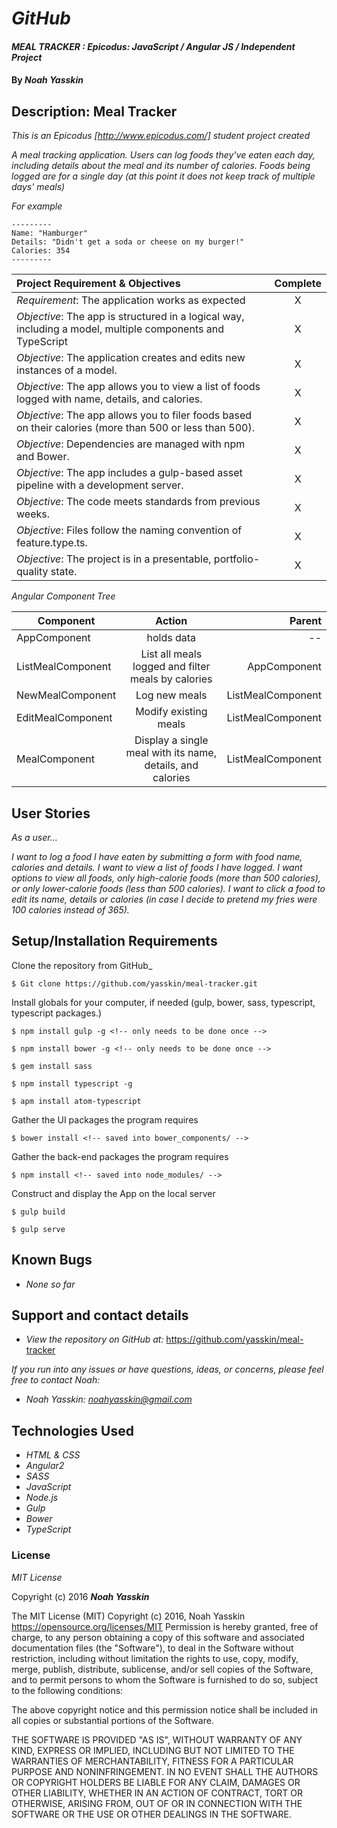 # _GitHub_

#### _MEAL TRACKER : Epicodus: JavaScript / Angular JS / Independent Project_

#### By _**Noah Yasskin**_

## Description: Meal Tracker

_This is an Epicodus [http://www.epicodus.com/] student  project created_

_A meal tracking application._
_Users can log foods they've eaten each day, including details about the meal and its number of calories. Foods being logged are for a single day (at this point it does not keep track of multiple days' meals)_

_For example_

```
---------
Name: "Hamburger"
Details: "Didn't get a soda or cheese on my burger!"
Calories: 354
---------
```

Project Requirement & Objectives | Complete
:------------- | :-------------: |
*Requirement*: The application works as expected | X
*Objective*: The app is structured in a logical way, including a model, multiple components and TypeScript | X
*Objective*: The application creates and edits new instances of a model. | X
*Objective*: The app allows you to view a list of foods logged with name, details, and calories. | X
*Objective*: The app allows you to filer foods based on their calories (more than 500 or less than 500). | X
*Objective*: Dependencies are managed with npm and Bower. | X
*Objective*: The app includes a gulp-based asset pipeline with a development server. | X
*Objective*: The code meets standards from previous weeks. | X
*Objective*: Files follow the naming convention of feature.type.ts. | X
*Objective*: The project is in a presentable, portfolio-quality state. | X

_Angular Component Tree_

| Component        | Action           | Parent  |
| ------------- |:-------------:| -----:|
| AppComponent      | holds data | -- |
| ListMealComponent      | List all meals logged and filter meals by calories | AppComponent |
| NewMealComponent      | Log new meals | ListMealComponent |
| EditMealComponent      | Modify existing meals | ListMealComponent |
| MealComponent      | Display a single meal with its name, details, and calories  | ListMealComponent |

## User Stories

_As a user…_

_I want to log a food I have eaten by submitting a form with food name, calories and details._
_I want to view a list of foods I have logged._
_I want options to view all foods, only high-calorie foods (more than 500 calories), or only lower-calorie foods (less than 500 calories)._
_I want to click a food to edit its name, details or calories (in case I decide to pretend my fries were 100 calories instead of 365)._

## Setup/Installation Requirements

Clone the repository from GitHub_
```
$ Git clone https://github.com/yasskin/meal-tracker.git
```
Install globals for your computer, if needed (gulp, bower, sass, typescript, typescript packages.)

```
$ npm install gulp -g <!-- only needs to be done once -->
```
```
$ npm install bower -g <!-- only needs to be done once -->
```
```
$ gem install sass
```
```
$ npm install typescript -g
```
```
$ apm install atom-typescript
```
Gather the UI packages the program requires

```
$ bower install <!-- saved into bower_components/ -->
```
Gather the back-end packages the program requires

```
$ npm install <!-- saved into node_modules/ -->
```
Construct and display the App on the local server

```
$ gulp build
```
```
$ gulp serve
```

## Known Bugs

* _None so far_

## Support and contact details

* _View the repository on GitHub at:_
https://github.com/yasskin/meal-tracker

_If you run into any issues or have questions, ideas, or concerns, please feel free to contact Noah:_

* _Noah Yasskin: <a href="mailto:noahyasskin@gmail.com">noahyasskin@gmail.com</a>_

## Technologies Used

* _HTML & CSS_
* _Angular2_
* _SASS_
* _JavaScript_
* _Node.js_
* _Gulp_
* _Bower_
* _TypeScript_


### License

*MIT License*

Copyright (c) 2016 **_Noah Yasskin_**

The MIT License (MIT)
Copyright (c) 2016, Noah Yasskin
https://opensource.org/licenses/MIT
Permission is hereby granted, free of charge, to any person obtaining a copy of this software and associated documentation files (the "Software"), to deal in the Software without restriction, including without limitation the rights to use, copy, modify, merge, publish, distribute, sublicense, and/or sell copies of the Software, and to permit persons to whom the Software is furnished to do so, subject to the following conditions:

The above copyright notice and this permission notice shall be included in all copies or substantial portions of the Software.

THE SOFTWARE IS PROVIDED "AS IS", WITHOUT WARRANTY OF ANY KIND, EXPRESS OR IMPLIED, INCLUDING BUT NOT LIMITED TO THE WARRANTIES OF MERCHANTABILITY, FITNESS FOR A PARTICULAR PURPOSE AND NONINFRINGEMENT. IN NO EVENT SHALL THE AUTHORS OR COPYRIGHT HOLDERS BE LIABLE FOR ANY CLAIM, DAMAGES OR OTHER LIABILITY, WHETHER IN AN ACTION OF CONTRACT, TORT OR OTHERWISE, ARISING FROM, OUT OF OR IN CONNECTION WITH THE SOFTWARE OR THE USE OR OTHER DEALINGS IN THE SOFTWARE.
